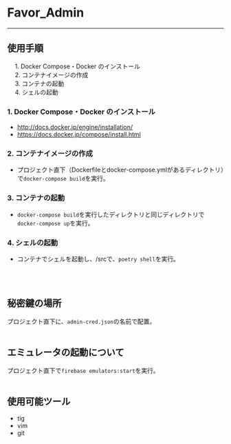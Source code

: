 # Favor_Admin
---

## 使用手順
&emsp; 1. Docker Compose・Docker のインストール<br>
&emsp; 2. コンテナイメージの作成<br>
&emsp; 3. コンテナの起動<br>
&emsp; 4. シェルの起動<br>
### 1. Docker Compose・Docker のインストール
- http://docs.docker.jp/engine/installation/
- https://docs.docker.jp/compose/install.html

### 2. コンテナイメージの作成
- プロジェクト直下（Dockerfileとdocker-compose.ymlがあるディレクトリ）で`docker-compose build`を実行。

### 3. コンテナの起動
- `docker-compose build`を実行したディレクトリと同じディレクトリで`docker-compose up`を実行。

### 4. シェルの起動
- コンテナでシェルを起動し、/srcで、`poetry shell`を実行。
<br>
<br>

## 秘密鍵の場所
プロジェクト直下に、`admin-cred.json`の名前で配置。
<br>
<br>

## エミュレータの起動について
プロジェクト直下で`firebase emulators:start`を実行。
<br>
<br>

## 使用可能ツール
- tig
- vim 
- git
